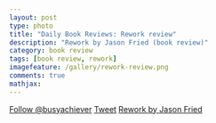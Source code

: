 ```yaml
---
layout: post
type: photo
title: "Daily Book Reviews: Rework review"
description: "Rework by Jason Fried (book review)"
category: book review
tags: [book review, rework]
imagefeature: /gallery/rework-review.png
comments: true
mathjax: 
---
```

<a href="https://twitter.com/busyachiever" class="twitter-follow-button" data-show-count="false">Follow @busyachiever</a><script async src="//platform.twitter.com/widgets.js" charset="utf-8"></script>
<a href="https://twitter.com/share" class="twitter-share-button" data-show-count="false">Tweet</a><script async src="//platform.twitter.com/widgets.js" charset="utf-8"></script>
<a class="twitter-moment" href="https://twitter.com/i/moments/809706135062081536">Rework by Jason Fried</a> <script async src="//platform.twitter.com/widgets.js" charset="utf-8"></script>